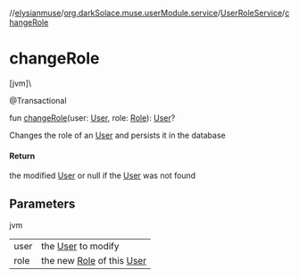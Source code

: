 //[elysianmuse](../../../index.md)/[org.darkSolace.muse.userModule.service](../index.md)/[UserRoleService](index.md)/[changeRole](change-role.md)

# changeRole

[jvm]\

@Transactional

fun [changeRole](change-role.md)(user: [User](../../org.darkSolace.muse.userModule.model/-user/index.md), role: [Role](../../org.darkSolace.muse.userModule.model/-role/index.md)): [User](../../org.darkSolace.muse.userModule.model/-user/index.md)?

Changes the role of an [User](../../org.darkSolace.muse.userModule.model/-user/index.md) and persists it in the database

#### Return

the modified [User](../../org.darkSolace.muse.userModule.model/-user/index.md) or null if the [User](../../org.darkSolace.muse.userModule.model/-user/index.md) was not found

## Parameters

jvm

| | |
|---|---|
| user | the [User](../../org.darkSolace.muse.userModule.model/-user/index.md) to modify |
| role | the new [Role](../../org.darkSolace.muse.userModule.model/-role/index.md) of this [User](../../org.darkSolace.muse.userModule.model/-user/index.md) |
